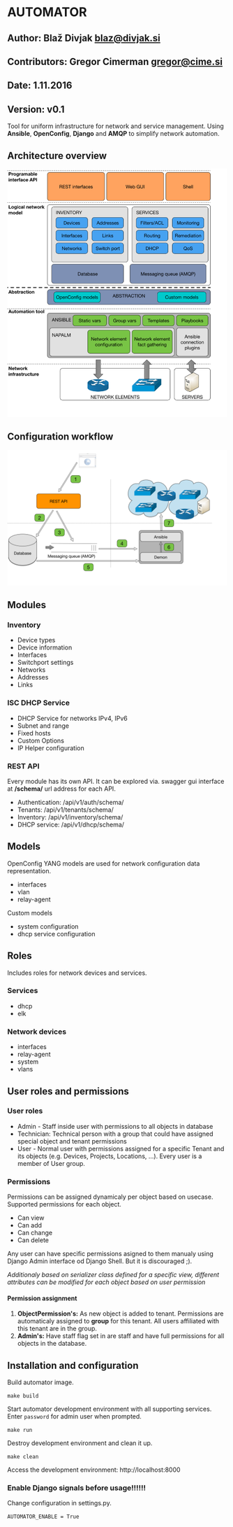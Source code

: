 # AUTOMATOR

## Author: Blaž Divjak <blaz@divjak.si>
## Contributors: Gregor Cimerman <gregor@cime.si>
## Date: 1.11.2016
## Version: v0.1

Tool for uniform infrastructure for network and service management. Using **Ansible**, **OpenConfig**, **Django** and **AMQP** to simplify network automation.

## Architecture overview

![alt tag](docs/images/automator_arhitektura_english.png)

## Configuration workflow

![alt tag](docs/images/automator_arhitektura_workflow_english.png)

## Modules

### Inventory

* Device types
* Device information
* Interfaces
* Switchport settings
* Networks
* Addresses
* Links

### ISC DHCP Service

* DHCP Service for networks IPv4, IPv6
* Subnet and range
* Fixed hosts
* Custom Options
* IP Helper configuration

### REST API

Every module has its own API. It can be explored via. swagger gui interface at **/schema/** url address for each API.

* Authentication: /api/v1/auth/schema/
* Tenants: /api/v1/tenants/schema/
* Inventory: /api/v1/inventory/schema/
* DHCP service: /api/v1/dhcp/schema/

## Models

OpenConfig YANG models are used for network configuration data representation.
 
* interfaces
* vlan
* relay-agent

Custom models

* system configuration
* dhcp service configuration

## Roles

Includes roles for network devices and services.

### Services

* dhcp
* elk

### Network devices

* interfaces
* relay-agent
* system
* vlans

## User roles and permissions

### User roles

* Admin - Staff inside user with permissions to all objects in database
* Technician: Technical person with a group that could have assigned special object and tenant permissions
* User - Normal user with permissions assigned for a specific Tenant and its objects (e.g. Devices, Projects, Locations, ...). Every user is a member of User group.

### Permissions

Permissions can be assigned dynamicaly per object based on usecase. Supported permissions for each object. 

* Can view
* Can add
* Can change
* Can delete

Any user can have specific permissions asigned to them manualy using Django Admin interface od Django Shell. But it is discouraged ;).

_Additionaly based on serializer class defined for a specific view, different attributes can be modified for each object based on user permission_

#### Permission assignment
1. **ObjectPermission's:** As new object is added to tenant. Permissions are automaticaly assigned to **group** for this tenant. All users affiliated with this tenant are in the group.
2. **Admin's:** Have staff flag set in are staff and have full permissions for all objects in the database.

## Installation and configuration
 
Build automator image.

```
make build
```

Start automator development environment with all supporting services. Enter `password` for admin user when prompted.

```
make run
```

Destroy development environment and clean it up.

```
make clean
```
 
Access the development environment: http://localhost:8000

### Enable Django signals before usage!!!!!!
Change configuration in settings.py.
```
AUTOMATOR_ENABLE = True
```
